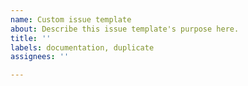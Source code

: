 ```yaml
---
name: Custom issue template
about: Describe this issue template's purpose here.
title: ''
labels: documentation, duplicate
assignees: ''

---
```



